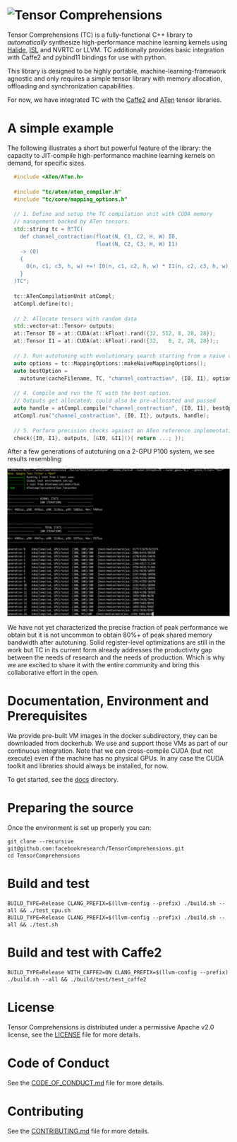 # ![Tensor Comprehensions](docs/source/_static/img/tc-logo-full-color-with-text-2.png)

Tensor Comprehensions (TC) is a fully-functional C++ library to *automatically* synthesize high-performance machine learning kernels using [Halide](https://github.com/halide/Halide), [ISL](http://isl.gforge.inria.fr/) and NVRTC or LLVM. TC additionally provides basic integration with Caffe2 and pybind11 bindings for use with python.

This library is designed to be highly portable, machine-learning-framework agnostic and only requires a simple tensor library with memory allocation, offloading and synchronization capabilities.

For now, we have integrated TC with the [Caffe2](https://github.com/caffe2/caffe2) and [ATen](https://github.com/pytorch/pytorch/tree/master/aten/src/ATen) tensor libraries.

# A simple example

The following illustrates a short but powerful feature of the library: the capacity to JIT-compile high-performance machine learning kernels on demand, for specific sizes.

```cpp
  #include <ATen/ATen.h>

  #include "tc/aten/aten_compiler.h"
  #include "tc/core/mapping_options.h"

  // 1. Define and setup the TC compilation unit with CUDA memory
  // management backed by ATen tensors.
  std::string tc = R"TC(
    def channel_contraction(float(N, C1, C2, H, W) I0,
                            float(N, C2, C3, H, W) I1)
    -> (O)
    {
      O(n, c1, c3, h, w) +=! I0(n, c1, c2, h, w) * I1(n, c2, c3, h, w)
    }
  )TC";

  tc::ATenCompilationUnit atCompl;
  atCompl.define(tc);

  // 2. Allocate tensors with random data
  std::vector<at::Tensor> outputs;
  at::Tensor I0 = at::CUDA(at::kFloat).rand({32, 512, 8, 28, 28});
  at::Tensor I1 = at::CUDA(at::kFloat).rand({32,   8, 2, 28, 28});;

  // 3. Run autotuning with evolutionary search starting from a naive option
  auto options = tc::MappingOptions::makeNaiveMappingOptions();
  auto bestOption =
    autotune(cacheFilename, TC, "channel_contraction", {I0, I1}, options, {options});

  // 4. Compile and run the TC with the best option.
  // Outputs get allocated; could also be pre-allocated and passed
  auto handle = atCompl.compile("channel_contraction", {I0, I1}, bestOption);
  atCompl.run("channel_contraction", {I0, I1}, outputs, handle);

  // 5. Perform precision checks against an ATen reference implementation
  check({I0, I1}, outputs, [&I0, &I1](){ return ...; });
```

After a few generations of autotuning on a 2-GPU P100 system, we see results resembling:

![Autotuning Sample](docs/source/_static/img/autotuning.png)

We have not yet characterized the precise fraction of peak performance we obtain but it is not uncommon to obtain 80%+ of peak shared memory bandwidth after autotuning. Solid register-level optimizations are still in the work but TC in its current form already addresses the productivity gap between the needs of research and the needs of production. Which is why we are excited to share it with the entire community and bring this collaborative effort in the open.

# Documentation, Environment and Prerequisites
We provide pre-built VM images in the docker subdirectory, they can be downloaded from dockerhub. We use and support those VMs as part of our continuous integration. Note that we can cross-compile CUDA (but not execute) even if the machine has no physical GPUs. In any case the CUDA toolkit and libraries should always be installed, for now.

To get started, see the [docs](master/docs) directory.

# Preparing the source

Once the environment is set up properly you can:
``` shell
git clone --recursive git@github.com:facebookresearch/TensorComprehensions.git
cd TensorComprehensions
```

# Build and test

```shell
BUILD_TYPE=Release CLANG_PREFIX=$(llvm-config --prefix) ./build.sh --all && ./test_cpu.sh
BUILD_TYPE=Release CLANG_PREFIX=$(llvm-config --prefix) ./build.sh --all && ./test.sh
```

# Build and test with Caffe2

```shell
BUILD_TYPE=Release WITH_CAFFE2=ON CLANG_PREFIX=$(llvm-config --prefix) ./build.sh --all && ./build/test/test_caffe2
```

# License
Tensor Comprehensions is distributed under a permissive Apache v2.0 license, see the [LICENSE](LICENSE) file for more details.

# Code of Conduct
See the [CODE_OF_CONDUCT.md](CODE_OF_CONDUCT.md) file for more details.

# Contributing
See the [CONTRIBUTING.md](CONTRIBUTING.md) file for more details.
